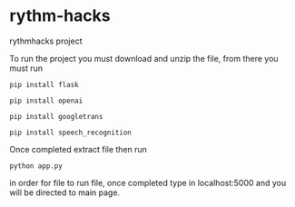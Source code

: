 # rythm-hacks
 rythmhacks project


To run the project you must download and unzip the file, from there you must run

```pip install flask```

```pip install openai```

```pip install googletrans```

```pip install speech_recognition```

Once completed extract file then run

```python app.py```

in order for file to run file, once completed type in localhost:5000 and you will be directed to main page.
